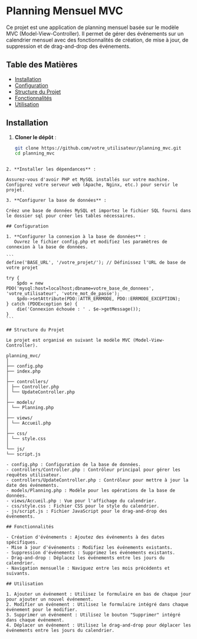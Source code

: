 # Planning Mensuel MVC

Ce projet est une application de planning mensuel basée sur le modèle MVC (Model-View-Controller). Il permet de gérer des événements sur un calendrier mensuel avec des fonctionnalités de création, de mise à jour, de suppression et de drag-and-drop des événements.

## Table des Matières

- [Installation](#installation)
- [Configuration](#configuration)
- [Structure du Projet](#structure-du-projet)
- [Fonctionnalités](#fonctionnalités)
- [Utilisation](#utilisation)

## Installation

1. **Cloner le dépôt** :
   ```bash
   git clone https://github.com/votre_utilisateur/planning_mvc.git
   cd planning_mvc
   ```

````

2. **Installer les dépendances** :

Assurez-vous d'avoir PHP et MySQL installés sur votre machine.
Configurez votre serveur web (Apache, Nginx, etc.) pour servir le projet.

3. **Configurer la base de données** :

Créez une base de données MySQL et importez le fichier SQL fourni dans le dossier sql pour créer les tables nécessaires.

## Configuration

1. **Configurer la connexion à la base de données** :
   Ouvrez le fichier config.php et modifiez les paramètres de connexion à la base de données.

```
define('BASE_URL', '/votre_projet/'); // Définissez l'URL de base de votre projet

try {
    $pdo = new PDO('mysql:host=localhost;dbname=votre_base_de_donnees', 'votre_utilisateur', 'votre_mot_de_passe');
    $pdo->setAttribute(PDO::ATTR_ERRMODE, PDO::ERRMODE_EXCEPTION);
} catch (PDOException $e) {
    die('Connexion échouée : ' . $e->getMessage());
}
```

## Structure du Projet

Le projet est organisé en suivant le modèle MVC (Model-View-Controller).

planning_mvc/
│
├── config.php
├── index.php
│
├── controllers/
│ ├── Controller.php
│ └── UpdateController.php
│
├── models/
│ └── Planning.php
│
├── views/
│ └── Accueil.php
│
├── css/
│ └── style.css
│
└── js/
└── script.js

- config.php : Configuration de la base de données.
- controllers/Controller.php : Contrôleur principal pour gérer les requêtes utilisateur.
- controllers/UpdateController.php : Contrôleur pour mettre à jour la date des événements.
- models/Planning.php : Modèle pour les opérations de la base de données.
- views/Accueil.php : Vue pour l'affichage du calendrier.
- css/style.css : Fichier CSS pour le style du calendrier.
- js/script.js : Fichier JavaScript pour le drag-and-drop des événements.

## Fonctionnalités

- Création d'événements : Ajoutez des événements à des dates spécifiques.
- Mise à jour d'événements : Modifiez les événements existants.
- Suppression d'événements : Supprimez les événements existants.
- Drag-and-drop : Déplacez les événements entre les jours du calendrier.
- Navigation mensuelle : Naviguez entre les mois précédents et suivants.

## Utilisation

1. Ajouter un événement : Utilisez le formulaire en bas de chaque jour pour ajouter un nouvel événement.
2. Modifier un événement : Utilisez le formulaire intégré dans chaque événement pour le modifier.
3. Supprimer un événement : Utilisez le bouton "Supprimer" intégré dans chaque événement.
4. Déplacer un événement : Utilisez le drag-and-drop pour déplacer les événements entre les jours du calendrier.
````
